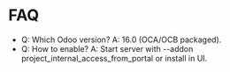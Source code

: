 # FAQ

- Q: Which Odoo version? A: 16.0 (OCA/OCB packaged).
- Q: How to enable? A: Start server with --addon project_internal_access_from_portal or install in UI.
